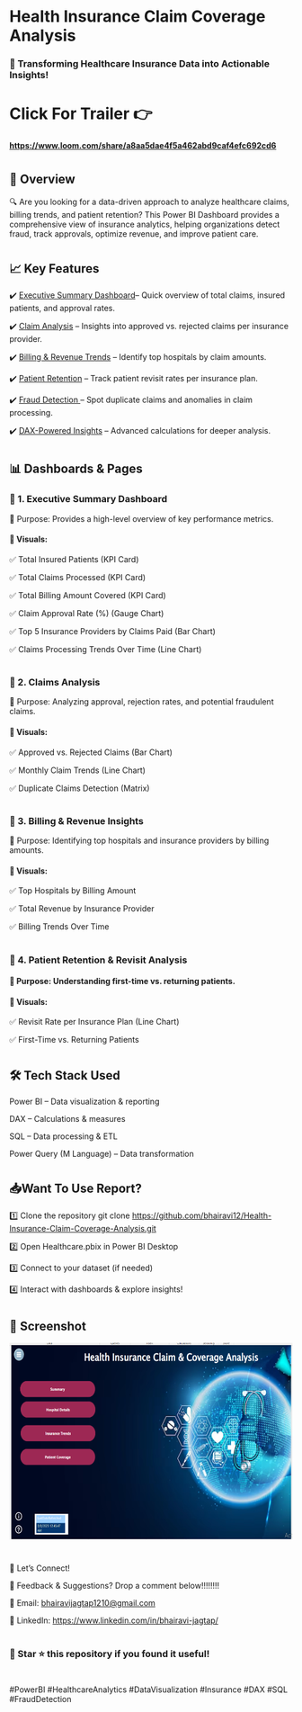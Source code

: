 # Health Insurance Claim Coverage Analysis

 ### 🚀 Transforming Healthcare Insurance Data into Actionable Insights!
# Click For Trailer 👉
#### https://www.loom.com/share/a8aa5dae4f5a462abd9caf4efc692cd6
#
## 📌 Overview  

🔍 Are you looking for a data-driven approach to analyze healthcare claims, billing trends, and patient retention? This Power BI Dashboard provides a comprehensive view of insurance analytics, helping organizations detect fraud, track approvals, optimize revenue, and improve patient care.

#
## 📈 Key Features
✔️ <ins>Executive Summary Dashboard</ins>– Quick overview of total claims, insured patients, and approval rates.

✔️ <ins>Claim Analysis</ins> – Insights into approved vs. rejected claims per insurance provider.

✔️ <ins>Billing & Revenue Trends</ins> – Identify top hospitals by claim amounts.

✔️ <ins>Patient Retention</ins> – Track patient revisit rates per insurance plan.

✔️ <ins>Fraud Detection </ins>– Spot duplicate claims and anomalies in claim processing.

✔️ <ins>DAX-Powered Insights</ins> – Advanced calculations for deeper analysis.

#
#
## 📊 Dashboards & Pages

### 📌 1. Executive Summary Dashboard
🎯 Purpose: Provides a high-level overview of key performance metrics.
#### 🔹 Visuals:
✅ Total Insured Patients (KPI Card)

✅ Total Claims Processed (KPI Card)

✅ Total Billing Amount Covered (KPI Card)

✅ Claim Approval Rate (%) (Gauge Chart)

✅ Top 5 Insurance Providers by Claims Paid (Bar Chart)

✅ Claims Processing Trends Over Time (Line Chart)


#
### 📌 2. Claims Analysis
🎯 Purpose: Analyzing approval, rejection rates, and potential fraudulent claims.

#### 🔹 Visuals:

✅ Approved vs. Rejected Claims (Bar Chart)

✅ Monthly Claim Trends (Line Chart)

✅ Duplicate Claims Detection (Matrix)

#
### 📌 3. Billing & Revenue Insights
🎯 Purpose: Identifying top hospitals and insurance providers by billing amounts.

#### 🔹 Visuals:
✅ Top Hospitals by Billing Amount

✅ Total Revenue by Insurance Provider

✅ Billing Trends Over Time

#
### 📌 4. Patient Retention & Revisit Analysis
#### 🎯 Purpose: Understanding first-time vs. returning patients.
#### 🔹 Visuals:
✅ Revisit Rate per Insurance Plan (Line Chart)

✅ First-Time vs. Returning Patients

#
#
## 🛠️ Tech Stack Used
Power BI – Data visualization & reporting

DAX – Calculations & measures

SQL – Data processing & ETL

Power Query (M Language) – Data transformation


#
#
## 📥Want To Use Report?

1️⃣ Clone the repository
            git clone https://github.com/bhairavi12/Health-Insurance-Claim-Coverage-Analysis.git

2️⃣ Open Healthcare.pbix in Power BI Desktop

3️⃣ Connect to your dataset (if needed)

4️⃣ Interact with dashboards & explore insights!


#
#
## 📸 Screenshot

<!-- https://github.com/bhairavi12/Health-Insurance-Claim-Coverage-Analysis/blob/main/Firstpg.png-->

<!--![Image](https://github.com/user-attachments/assets/f15e393c-4c48-4840-8eba-70d539e92f25 )-->

<p align="center">
  <img width="600" height="350" src="https://github.com/bhairavi12/Health-Insurance-Claim-Coverage-Analysis/blob/main/Firstpg.png">
</p>




#
📢 Let’s Connect!

💬 Feedback & Suggestions? Drop a comment below!!!!!!!!

📧 Email: bhairavijagtap1210@gmail.com

🔗 LinkedIn: https://www.linkedin.com/in/bhairavi-jagtap/


#
#
### 🔹 Star ⭐ this repository if you found it useful!
#
#PowerBI #HealthcareAnalytics #DataVisualization #Insurance #DAX #SQL #FraudDetection
